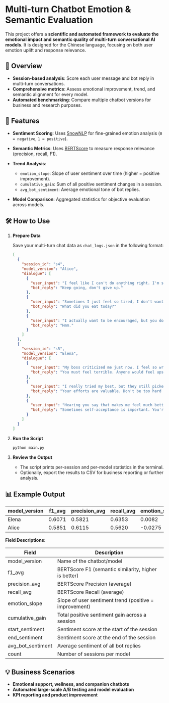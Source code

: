 

# Multi-turn Chatbot Emotion & Semantic Evaluation

This project offers a **scientific and automated framework to evaluate the emotional impact and semantic quality of multi-turn conversational AI models**. It is designed for the Chinese language, focusing on both user emotion uplift and response relevance.


## 🚀 Overview

* **Session-based analysis**: Score each user message and bot reply in multi-turn conversations.
* **Comprehensive metrics**: Assess emotional improvement, trend, and semantic alignment for every model.
* **Automated benchmarking**: Compare multiple chatbot versions for business and research purposes.


## 🔑 Features

* **Sentiment Scoring**: Uses [SnowNLP](https://github.com/isnowfy/snownlp) for fine-grained emotion analysis (`0 = negative`, `1 = positive`).
* **Semantic Metrics**: Uses [BERTScore](https://github.com/Tiiiger/bert_score) to measure response relevance (precision, recall, F1).
* **Trend Analysis**:

  * `emotion_slope`: Slope of user sentiment over time (higher = positive improvement).
  * `cumulative_gain`: Sum of all positive sentiment changes in a session.
  * `avg_bot_sentiment`: Average emotional tone of bot replies.
* **Model Comparison**: Aggregated statistics for objective evaluation across models.

## 🛠 How to Use

1. **Prepare Data**

   Save your multi-turn chat data as `chat_logs.json` in the following format:

   ```json
   [
     {
       "session_id": "s4",
       "model_version": "Alice",
       "dialogue": [
         {
           "user_input": "I feel like I can't do anything right. I'm such a failure.",
           "bot_reply": "Keep going, don't give up."
         },
         {
           "user_input": "Sometimes I just feel so tired, I don't want to keep trying.",
           "bot_reply": "What did you eat today?"
         },
         {
           "user_input": "I actually want to be encouraged, but you don't seem to understand.",
           "bot_reply": "Hmm."
         }
       ]
     },
     {
       "session_id": "s5",
       "model_version": "Elena",
       "dialogue": [
         {
           "user_input": "My boss criticized me just now. I feel so wronged.",
           "bot_reply": "You must feel terrible. Anyone would feel upset in that situation. Do you want to talk about what happened?"
         },
         {
           "user_input": "I really tried my best, but they still picked on me.",
           "bot_reply": "Your efforts are valuable. Don't be too hard on yourself, give yourself some credit."
         },
         {
           "user_input": "Hearing you say that makes me feel much better.",
           "bot_reply": "Sometimes self-acceptance is important. You're already doing great!"
         }
       ]
     }
   ]

2. **Run the Script**

   ```bash
   python main.py
   ```

3. **Review the Output**

   * The script prints per-session and per-model statistics in the terminal.
   * Optionally, export the results to CSV for business reporting or further analysis.



## 📊 Example Output

| model\_version | f1\_avg | precision\_avg | recall\_avg | emotion\_slope | cumulative\_gain | start\_sentiment | end\_sentiment | avg\_bot\_sentiment | count |
| -------------- | ------- | -------------- | ----------- | -------------- | ---------------- | ---------------- | -------------- | ------------------- | ----- |
| Elena          | 0.6071  | 0.5821         | 0.6353      | 0.0082         | 0.4589           | 0.6698           | 0.6861         | 0.8604              | 4     |
| Alice          | 0.5851  | 0.6115         | 0.5620      | -0.0275        | 0.1555           | 0.6968           | 0.6419         | 0.5873              | 4     |

**Field Descriptions:**

| Field               | Description                                            |
| ------------------- | ------------------------------------------------------ |
| model\_version      | Name of the chatbot/model                              |
| f1\_avg             | BERTScore F1 (semantic similarity, higher is better)   |
| precision\_avg      | BERTScore Precision (average)                          |
| recall\_avg         | BERTScore Recall (average)                             |
| emotion\_slope      | Slope of user sentiment trend (positive = improvement) |
| cumulative\_gain    | Total positive sentiment gain across a session         |
| start\_sentiment    | Sentiment score at the start of the session            |
| end\_sentiment      | Sentiment score at the end of the session              |
| avg\_bot\_sentiment | Average sentiment of all bot replies                   |
| count               | Number of sessions per model                           |


## 💡 Business Scenarios

* **Emotional support, wellness, and companion chatbots**
* **Automated large-scale A/B testing and model evaluation**
* **KPI reporting and product improvement**
